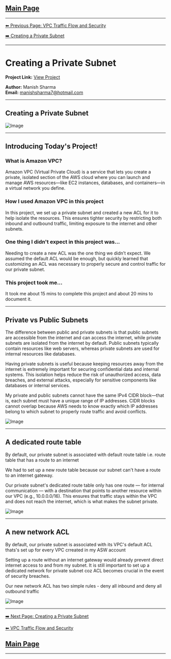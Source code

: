 [Main Page](./README.md)
---

---

[⬅ Previous Page: VPC Traffic Flow and Security](./legendary-aws-networks-security.md) 

[➡️ Creating a Private Subnet](./legendary-aws-networks-private.md)

---

# Creating a Private Subnet

**Project Link:** [View Project](http://learn.nextwork.org/projects/aws-networks-private)

**Author:** Manish Sharma  
**Email:** manishsharma7@hotmail.com

---

## Creating a Private Subnet

![Image](http://learn.nextwork.org/elated_cyan_peaceful_duck/uploads/aws-networks-private_afe1fdbd)

---

## Introducing Today's Project!

### What is Amazon VPC?

Amazon VPC (Virtual Private Cloud) is a service that lets you create a private, isolated section of the AWS cloud where you can launch and manage AWS resources—like EC2 instances, databases, and containers—in a virtual network you define.

### How I used Amazon VPC in this project

In this project, we set up a private subnet and created a new ACL for it to help isolate the resources. This ensures tighter security by restricting both inbound and outbound traffic, limiting exposure to the internet and other subnets.

### One thing I didn't expect in this project was...

Needing to create a new ACL was the one thing we didn’t expect. We assumed the default ACL would be enough, but quickly learned that customizing an ACL was necessary to properly secure and control traffic for our private subnet.

### This project took me...

It took me about 15 mins to complete this project and about 20 mins to document it.

---

## Private vs Public Subnets

The difference between public and private subnets is that public subnets are accessible from the internet and can access the internet, while private subnets are isolated from the internet by default. Public subnets typically contain resources like web servers, whereas private subnets are used for internal resources like databases.

Having private subnets is useful because keeping resources away from the internet is extremely important for securing confidential data and internal systems. This isolation helps reduce the risk of unauthorized access, data breaches, and external attacks, especially for sensitive components like databases or internal services.

My private and public subnets cannot have the same IPv4 CIDR block—that is, each subnet must have a unique range of IP addresses. CIDR blocks cannot overlap because AWS needs to know exactly which IP addresses belong to which subnet to properly route traffic and avoid conflicts.

![Image](http://learn.nextwork.org/elated_cyan_peaceful_duck/uploads/aws-networks-private_afe1fdbd)

---

## A dedicated route table

By default, our private subnet is associated with default route table i.e. route table that has a route to an internet

We had to set up a new route table because our subnet can't have a route to an internet gateway.

Our private subnet's dedicated route table only has one route — for internal communication — with a destination that points to another resource within our VPC (e.g., 10.0.0.0/16). This ensures that traffic stays within the VPC and does not reach the internet, which is what makes the subnet private.

![Image](http://learn.nextwork.org/elated_cyan_peaceful_duck/uploads/aws-networks-private_b4b904b5)

---

## A new network ACL

By default, our private subnet is associated with its VPC's default ACL thats's set up for every VPC crreated in my ASW account

Setting up a route without an internet gateway would already prevent direct internet access to and from my subnet. It is still important to set up a dedicated network for private subnet coz ACL becomes crucial in the event of security breaches.

Our new network ACL has two simple rules - deny all inbound and deny all outbound traffic

![Image](http://learn.nextwork.org/elated_cyan_peaceful_duck/uploads/aws-networks-private_1ed2cb07)

---

[➡️ Next Page: Creating a Private Subnet](./legendary-aws-networks-private.md)

[⬅ VPC Traffic Flow and Security](./legendary-aws-networks-security.md)


[Main Page](./README.md)
---

---

